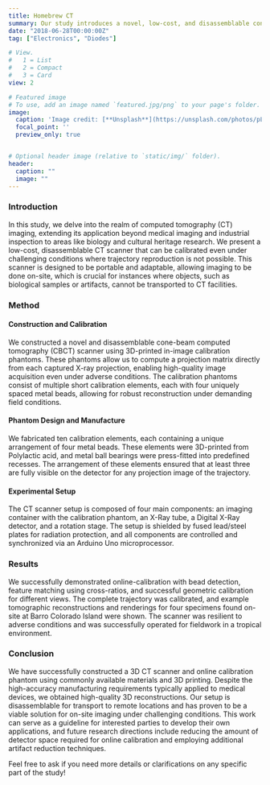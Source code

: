 ```yaml
---
title: Homebrew CT
summary: Our study introduces a novel, low-cost, and disassemblable cone-beam CT scanner, featuring online calibration with 3D-printed phantoms for high-quality imaging under challenging conditions, expanding CT applications to fields like biology and cultural heritage.
date: "2018-06-28T00:00:00Z"
tag: ["Electronics", "Diodes"]

# View.
#   1 = List
#   2 = Compact
#   3 = Card
view: 2

# Featured image
# To use, add an image named `featured.jpg/png` to your page's folder.
image:
  caption: 'Image credit: [**Unsplash**](https://unsplash.com/photos/pLCdAaMFLTE)'
  focal_point: ''
  preview_only: true


# Optional header image (relative to `static/img/` folder).
header:
  caption: ""
  image: ""
---
```


### Introduction
In this study, we delve into the realm of computed tomography (CT) imaging, extending its application beyond medical imaging and industrial inspection to areas like biology and cultural heritage research. We present a low-cost, disassemblable CT scanner that can be calibrated even under challenging conditions where trajectory reproduction is not possible. This scanner is designed to be portable and adaptable, allowing imaging to be done on-site, which is crucial for instances where objects, such as biological samples or artifacts, cannot be transported to CT facilities.

### Method
#### Construction and Calibration
We constructed a novel and disassemblable cone-beam computed tomography (CBCT) scanner using 3D-printed in-image calibration phantoms. These phantoms allow us to compute a projection matrix directly from each captured X-ray projection, enabling high-quality image acquisition even under adverse conditions. The calibration phantoms consist of multiple short calibration elements, each with four uniquely spaced metal beads, allowing for robust reconstruction under demanding field conditions.

#### Phantom Design and Manufacture
We fabricated ten calibration elements, each containing a unique arrangement of four metal beads. These elements were 3D-printed from Polylactic acid, and metal ball bearings were press-fitted into predefined recesses. The arrangement of these elements ensured that at least three are fully visible on the detector for any projection image of the trajectory.

#### Experimental Setup
The CT scanner setup is composed of four main components: an imaging container with the calibration phantom, an X-Ray tube, a Digital X-Ray detector, and a rotation stage. The setup is shielded by fused lead/steel plates for radiation protection, and all components are controlled and synchronized via an Arduino Uno microprocessor.

### Results
We successfully demonstrated online-calibration with bead detection, feature matching using cross-ratios, and successful geometric calibration for different views. The complete trajectory was calibrated, and example tomographic reconstructions and renderings for four specimens found on-site at Barro Colorado Island were shown. The scanner was resilient to adverse conditions and was successfully operated for fieldwork in a tropical environment.

### Conclusion
We have successfully constructed a 3D CT scanner and online calibration phantom using commonly available materials and 3D printing. Despite the high-accuracy manufacturing requirements typically applied to medical devices, we obtained high-quality 3D reconstructions. Our setup is disassemblable for transport to remote locations and has proven to be a viable solution for on-site imaging under challenging conditions. This work can serve as a guideline for interested parties to develop their own applications, and future research directions include reducing the amount of detector space required for online calibration and employing additional artifact reduction techniques.

Feel free to ask if you need more details or clarifications on any specific part of the study!